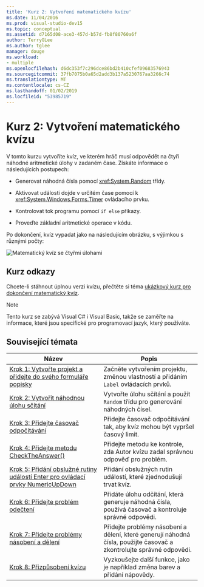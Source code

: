```yaml
---
title: 'Kurz 2: Vytvoření matematického kvízu'
ms.date: 11/04/2016
ms.prod: visual-studio-dev15
ms.topic: conceptual
ms.assetid: d7165d08-ace3-457d-b57d-fb8f80760a6f
author: TerryGLee
ms.author: tglee
manager: douge
ms.workload:
- multiple
ms.openlocfilehash: d6dc353f7c296dce86bd2b410cfef09683576943
ms.sourcegitcommit: 37fb7075b0a65d2add3b137a5230767aa3266c74
ms.translationtype: MT
ms.contentlocale: cs-CZ
ms.lasthandoff: 01/02/2019
ms.locfileid: "53985719"
---
```

# <a name="tutorial-2-create-a-timed-math-quiz"></a>Kurz 2: Vytvoření matematického kvízu

V tomto kurzu vytvoříte kvíz, ve kterém hráč musí odpovědět na čtyři náhodné aritmetické úlohy v zadaném čase. Získáte informace o následujících postupech:

-   Generovat náhodná čísla pomocí <xref:System.Random> třídy.

-   Aktivovat události dojde v určitém čase pomocí k <xref:System.Windows.Forms.Timer> ovládacího prvku.

-   Kontrolovat tok programu pomocí `if else` příkazy.

-   Proveďte základní aritmetické operace v kódu.

Po dokončení, kvíz vypadat jako na následujícím obrázku, s výjimkou s různými počty:

![Matematický kvíz se čtyřmi úlohami](../ide/media/express_finishedquiz.png)

## <a name="tutorial-links"></a>Kurz odkazy

Chcete-li stáhnout úplnou verzi kvízu, přečtěte si téma [ukázkový kurz pro dokončení matematický kvíz](https://code.msdn.microsoft.com/Complete-Math-Quiz-8581813c).

> [!NOTE]
> Tento kurz se zabývá Visual C# i Visual Basic, takže se zaměřte na informace, které jsou specifické pro programovací jazyk, který používáte.

## <a name="related-topics"></a>Související témata

|Název|Popis|
|-----------|-----------------|
|[Krok 1: Vytvořte projekt a přidejte do svého formuláře popisky](../ide/step-1-create-a-project-and-add-labels-to-your-form.md)|Začněte vytvořením projektu, změnou vlastností a přidáním `Label` ovládacích prvků.|
|[Krok 2: Vytvořit náhodnou úlohu sčítání](../ide/step-2-create-a-random-addition-problem.md)|Vytvořte úlohu sčítání a použít `Random` třídu pro generování náhodných čísel.|
|[Krok 3: Přidejte časovač odpočítávání](../ide/step-3-add-a-countdown-timer.md)|Přidejte časovač odpočítávání tak, aby kvíz mohou být vypršel časový limit.|
|[Krok 4: Přidejte metodu CheckTheAnswer()](../ide/step-4-add-the-checktheanswer-parens-method.md)|Přidejte metodu ke kontrole, zda Autor kvízu zadal správnou odpověď pro problém.|
|[Krok 5: Přidání obslužné rutiny událostí Enter pro ovládací prvky NumericUpDown](../ide/step-5-add-enter-event-handlers-for-the-numericupdown-controls.md)|Přidání obslužných rutin událostí, které zjednodušují trvat kvíz.|
|[Krok 6: Přidejte problém odečtení](../ide/step-6-add-a-subtraction-problem.md)|Přidáte úlohu odčítání, která generuje náhodná čísla, používá časovač a kontroluje správné odpovědi.|
|[Krok 7: Přidejte problémy násobení a dělení](../ide/step-7-add-multiplication-and-division-problems.md)|Přidejte problémy násobení a dělení, které generují náhodná čísla, použijte časovač a zkontrolujte správné odpovědi.|
|[Krok 8: Přizpůsobení kvízu](../ide/step-8-customize-the-quiz.md)|Vyzkoušejte další funkce, jako je například změna barev a přidání nápovědy.|
